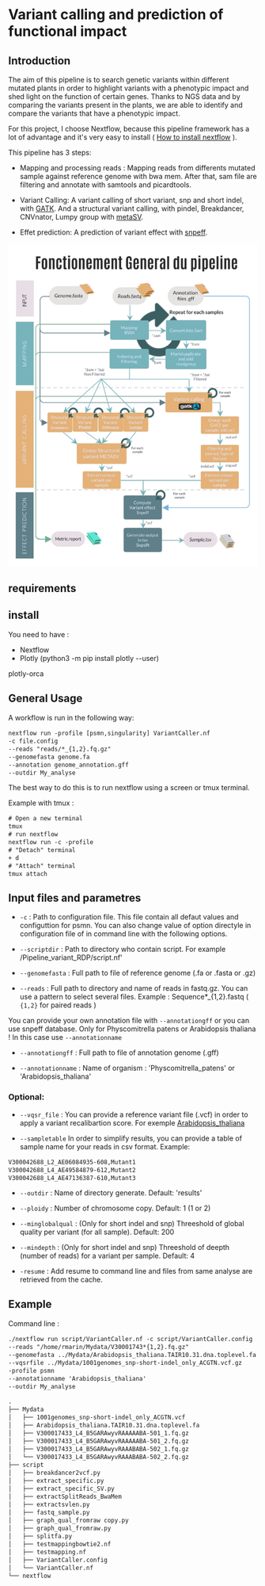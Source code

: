 # Variant calling and prediction of functional impact

## Introduction

The aim of this pipeline is to search genetic variants within different mutated plants in order to highlight variants with a phenotypic impact and shed light on the function of certain genes. Thanks to NGS data and by comparing the variants present in the plants, we are able to identify and compare the variants that have a phenotypic impact.

For this project, I choose Nextflow, because this pipeline framework has a lot of advantage and it's very easy to install ( [How to install nextflow](https://www.nextflow.io/docs/latest/getstarted.html) ).

This pipeline has 3 steps:

- Mapping and processing reads : Mapping reads from differents mutated sample against reference genome with bwa mem. After that, sam file are filtering and annotate with samtools and picardtools.

- Variant Calling: A variant calling of short variant, snp and short indel, with [GATK](https://gatk.broadinstitute.org/hc/en-us/articles/360037225632-HaplotypeCaller). And a structural variant calling, with pindel, Breakdancer, CNVnator, Lumpy group with [metaSV](https://github.com/bioinform/metasv).


- Effet prediction: A prediction of variant effect with [snpeff](http://pcingola.github.io/SnpEff/).


<img src="img/Tech-Flowchart.jpg" alt="Flowchart" width="600"/>

## requirements

## install

You need to have :
- Nextflow
- Plotly (python3 -m pip install plotly --user)

plotly-orca
## General Usage

A workflow is run in the following way:

```
nextflow run -profile [psmn,singularity] VariantCaller.nf
-c file.config
--reads "reads/*_{1,2}.fq.gz"
--genomefasta genome.fa
--annotation genome_annotation.gff
--outdir My_analyse
```
The best way to do this is to run nextflow using a screen or tmux terminal.


Example with tmux :
```
# Open a new terminal
tmux
# run nextflow
nextflow run -c -profile
# "Detach" terminal
+ d
# "Attach" terminal
tmux attach
```

## Input files and parametres

- `-c` : Path to configuration file. This file contain all defaut values and configuttion for psmn. You can also change value of option directyle in configuration file of in command line with the following options.

- `--scriptdir` : Path to directory who contain script. For example /Pipeline_variant_RDP/script.nf'

- `--genomefasta` : Full path to file of reference genome (.fa or .fasta or .gz)

- `--reads` : Full path to directory and name of reads in fastq.gz. You can use a pattern to select several files. Example : Sequence*_{1,2}.fastq ( `{1,2}` for paired reads )

You can provide your own annotation file with `--annotationgff` or you can use snpeff database. Only for Physcomitrella patens or Arabidopsis thaliana ! In this case use `--annotationname`

- `--annotationgff` : Full path to file of annotation genome (.gff)

- `--annotationname` : Name of organism : 'Physcomitrella_patens' or 'Arabidopsis_thaliana'


### Optional:

- `--vqsr_file` : You can provide a reference variant file (.vcf) in order to apply a variant recalibartion score. For exemple [Arabidopsis_thaliana]( https://1001genomes.org/data/GMI-MPI/releases/v3.1/)

- `--sampletable` In order to simplify results, you can provide a table of sample name for your reads in csv format. Example:
```
V300042688_L2_AE06084935-608,Mutant1
V300042688_L4_AE49584879-612,Mutant2
V300042688_L4_AE47136387-610,Mutant3
```

- `--outdir` : Name of directory generate. Default: 'results'

- `--ploidy` : Number of chromosome copy. Default: 1 (1 or 2)

- `--minglobalqual` : (Only for short indel and snp) Threeshold of global quality per variant (for all sample). Default: 200

- `--mindepth` : (Only for short indel and snp) Threeshold of deepth (number of reads) for a variant per sample. Default: 4

- `-resume` : Add resume to command line and files from same analyse are retrieved from the cache.


## Example 

Command line : 

```
./nextflow run script/VariantCaller.nf -c script/VariantCaller.config 
--reads "/home/rmarin/Mydata/V30001743*{1,2}.fq.gz" 
--genomefasta ../Mydata/Arabidopsis_thaliana.TAIR10.31.dna.toplevel.fa 
--vqsrfile ../Mydata/1001genomes_snp-short-indel_only_ACGTN.vcf.gz 
-profile psmn 
--annotationname 'Arabidopsis_thaliana' 
--outdir My_analyse
```

```
.
├── Mydata
│   ├── 1001genomes_snp-short-indel_only_ACGTN.vcf
│   ├── Arabidopsis_thaliana.TAIR10.31.dna.toplevel.fa
│   ├── V300017433_L4_B5GARAwyvRAAAAABA-501_1.fq.gz
│   ├── V300017433_L4_B5GARAwyvRAAAAABA-501_2.fq.gz
│   ├── V300017433_L4_B5GARAwyvRAAABABA-502_1.fq.gz
│   └── V300017433_L4_B5GARAwyvRAAABABA-502_2.fq.gz
├── script
│   ├── breakdancer2vcf.py
│   ├── extract_specific.py
│   ├── extract_specific_SV.py
│   ├── extractSplitReads_BwaMem
│   ├── extractsvlen.py
│   ├── fastq_sample.py
│   ├── graph_qual_fromraw copy.py
│   ├── graph_qual_fromraw.py
│   ├── splitfa.py
│   ├── testmappingbowtie2.nf
│   ├── testmapping.nf
│   ├── VariantCaller.config
│   └── VariantCaller.nf
└── nextflow
```

